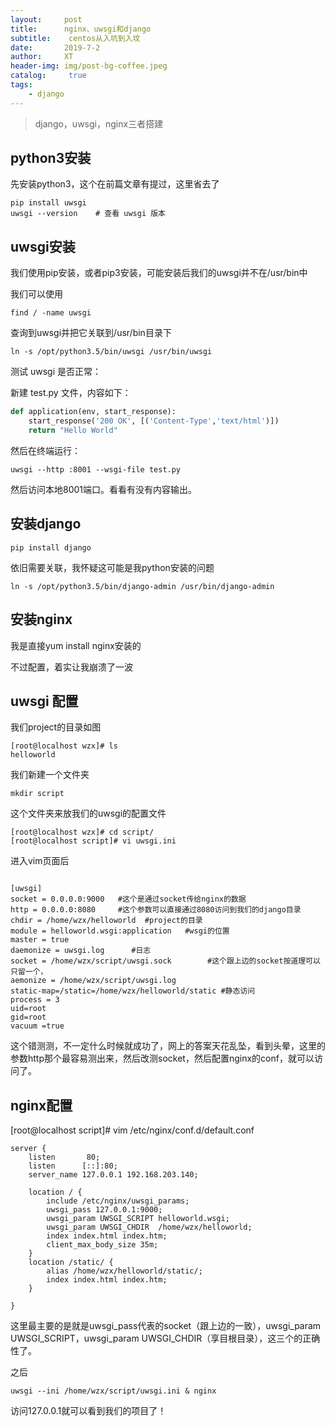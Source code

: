 ```yaml
---
layout:     post
title:      nginx、uwsgi和django
subtitle:    centos从入坑到入坟
date:       2019-7-2
author:     XT
header-img: img/post-bg-coffee.jpeg
catalog: 	 true
tags:
    - django
---
```



>  django，uwsgi，nginx三者搭建

## python3安装

先安装python3，这个在前篇文章有提过，这里省去了

```shell
pip install uwsgi
uwsgi --version    # 查看 uwsgi 版本
```



## uwsgi安装

我们使用pip安装，或者pip3安装，可能安装后我们的uwsgi并不在/usr/bin中

我们可以使用

```shell
find / -name uwsgi
```

查询到uwsgi并把它关联到/usr/bin目录下

```shell
ln -s /opt/python3.5/bin/uwsgi /usr/bin/uwsgi
```

测试 uwsgi 是否正常：

新建 test.py 文件，内容如下：

```python
def application(env, start_response):
    start_response('200 OK', [('Content-Type','text/html')])
    return "Hello World"
```

然后在终端运行：

```shell
uwsgi --http :8001 --wsgi-file test.py
```

然后访问本地8001端口。看看有没有内容输出。



## 安装django

```shell
pip install django
```

依旧需要关联，我怀疑这可能是我python安装的问题

```SHELL
ln -s /opt/python3.5/bin/django-admin /usr/bin/django-admin
```



## 安装nginx

我是直接yum install nginx安装的

不过配置，着实让我崩溃了一波



## uwsgi 配置

我们project的目录如图

```shell
[root@localhost wzx]# ls
helloworld  
```

我们新建一个文件夹

```shell
mkdir script
```

这个文件夹来放我们的uwsgi的配置文件

```shell
[root@localhost wzx]# cd script/
[root@localhost script]# vi uwsgi.ini 
```

进入vim页面后

```

[uwsgi]
socket = 0.0.0.0:9000   #这个是通过socket传给nginx的数据
http = 0.0.0.0:8080     #这个参数可以直接通过8080访问到我们的django目录
chdir = /home/wzx/helloworld  #project的目录
module = helloworld.wsgi:application   #wsgi的位置
master = true             
daemonize = uwsgi.log      #日志
socket = /home/wzx/script/uwsgi.sock        #这个跟上边的socket按道理可以只留一个，
aemonize = /home/wzx/script/uwsgi.log
static-map=/static=/home/wzx/helloworld/static #静态访问
process = 3
uid=root
gid=root
vacuum =true
```

这个错测测，不一定什么时候就成功了，网上的答案天花乱坠，看到头晕，这里的参数http那个最容易测出来，然后改测socket，然后配置nginx的conf，就可以访问了。



## nginx配置

[root@localhost script]# vim /etc/nginx/conf.d/default.conf 

```nginx
server {
    listen       80;
    listen      [::]:80;
    server_name 127.0.0.1 192.168.203.140;

    location / {
        include /etc/nginx/uwsgi_params;
        uwsgi_pass 127.0.0.1:9000;
        uwsgi_param UWSGI_SCRIPT helloworld.wsgi;
        uwsgi_param UWSGI_CHDIR  /home/wzx/helloworld;
        index index.html index.htm;
        client_max_body_size 35m;
    }
    location /static/ {
        alias /home/wzx/helloworld/static/;
        index index.html index.htm;
    }

}
```

这里最主要的是就是uwsgi_pass代表的socket（跟上边的一致），uwsgi_param UWSGI_SCRIPT，uwsgi_param UWSGI_CHDIR（享目根目录），这三个的正确性了。

之后

```shell
uwsgi --ini /home/wzx/script/uwsgi.ini & nginx
```

访问127.0.0.1就可以看到我们的项目了！